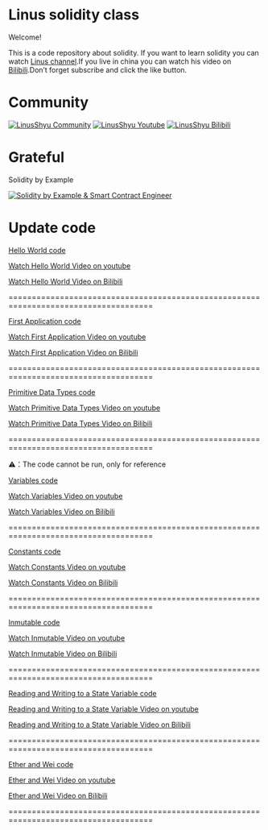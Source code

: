 # Linus solidity class
Welcome!

This is a code repository about solidity.
If you want to learn solidity you can watch [Linus channel](https://www.youtube.com/channel/UC4KtR-YsWDfWtikRGOZb58Q).If you live in china you can watch his video on [Bilibili](https://space.bilibili.com/411591950?spm_id_from=333.1007.0.0).Don’t forget subscribe and click the like button.

# Community

[![LinusShyu Community](https://img.shields.io/badge/-Community-blue)](https://discord.gg/mWsge7Ju9W)
[![LinusShyu Youtube](https://img.shields.io/badge/-YouTube-red)](https://www.youtube.com/channel/UC4KtR-YsWDfWtikRGOZb58Q)
[![LinusShyu Bilibili](https://img.shields.io/badge/-Bilibili-blue)](https://space.bilibili.com/411591950?spm_id_from=333.1007.0.0)

# Grateful
Solidity by Example

[![Solidity by Example & Smart Contract Engineer](https://img.shields.io/badge/-Solidity%20by%20Example-brightgreen)](https://solidity-by-example.org/)

# Update code

[Hello World code](https://github.com/Linus-Shyu/Linus-solidity-class/blob/master/HelloWorld.sol)

[Watch Hello World Video on youtube](https://www.youtube.com/watch?v=1uRYQyDihDI&t=56s)

[Watch Hello World Video on Bilibili](https://www.bilibili.com/video/BV1Dz4y1h7qH/?spm_id_from=333.999.0.0)

=====================================================================================

[First Application code](https://github.com/Linus-Shyu/Linus-solidity-class/blob/master/Firstapp.sol)

[Watch First Application Video on youtube](https://www.youtube.com/watch?v=7OS4hgOin4I)

[Watch First Application Video on Bilibili](https://www.bilibili.com/video/BV17a4y137Bx/)

=====================================================================================

[Primitive Data Types code](https://github.com/Linus-Shyu/Linus-solidity-class/blob/master/Data.sol)

[Watch Primitive Data Types Video on youtube](https://www.youtube.com/watch?v=5tUxdY4uxgY)

[Watch Primitive Data Types Video on Bilibili](https://www.bilibili.com/video/BV1rg4y1F7GY/?spm_id_from=333.999.0.0&vd_source=b948e0481ae56728c763719a74f42095)

=====================================================================================

⚠️：The code cannot be run, only for reference

[Variables code](https://github.com/Linus-Shyu/Linus-solidity-class/blob/master/Variables.sol)

[Watch Variables Video on youtube](https://www.youtube.com/watch?v=z6BCwR3sHnI)

[Watch Variables Video on Bilibili](https://www.bilibili.com/video/BV1ik4y1x7io/?spm_id_from=333.999.0.0&vd_source=b948e0481ae56728c763719a74f42095)

=====================================================================================

[Constants code](https://github.com/Linus-Shyu/Linus-solidity-class/blob/master/Constants.sol)

[Watch Constants Video on youtube](https://www.youtube.com/watch?v=y-5JVJEfq40)

[Watch Constants Video on Bilibili](https://www.bilibili.com/video/BV1vN411C7EN/?spm_id_from=333.999.0.0&vd_source=b948e0481ae56728c763719a74f42095)

=====================================================================================

[Inmutable code](https://github.com/Linus-Shyu/Linus-solidity-class/blob/master/Inmutable.sol)

[Watch Inmutable Video on youtube](https://www.youtube.com/watch?v=8QqyCFPX9h4)

[Watch Inmutable Video on Bilibili](https://www.bilibili.com/video/BV1am4y1i7Hj/?spm_id_from=333.999.0.0&vd_source=b948e0481ae56728c763719a74f42095)

=====================================================================================

[Reading and Writing to a State Variable code](https://github.com/Linus-Shyu/Linus-solidity-class/blob/master/Reading-and-Writing-to-a-State-Variable.sol)

[Reading and Writing to a State Variable Video on youtube](https://www.youtube.com/watch?v=5KoiPg5otg4)

[Reading and Writing to a State Variable Video on Bilibili](https://www.bilibili.com/video/BV1Yo4y1T7gf/?vd_source=b948e0481ae56728c763719a74f42095)

=====================================================================================

[Ether and Wei code](https://github.com/Linus-Shyu/Linus-solidity-class/blob/master/Ether-and-Wei.sol)

[Ether and Wei Video on youtube](https://youtu.be/t1UKE8om0Bk)

[Ether and Wei Video on Bilibili](https://www.bilibili.com/video/BV11z4y1v7Uy/?spm_id_from=333.999.0.0)

=====================================================================================

